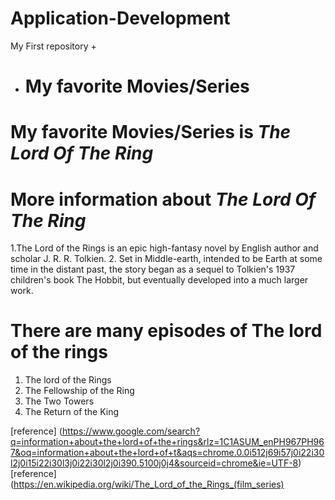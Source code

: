 # Application-Development
My First repository
+
+ # My favorite Movies/Series

# My favorite Movies/Series is *The Lord Of The Ring*

# More information about *The Lord Of The Ring*
1.The Lord of the Rings is an epic high-fantasy novel by English author and scholar J. R. R. Tolkien.
2. Set in Middle-earth, intended to be Earth at some time in the distant past, the story began as a sequel to Tolkien's 1937 children's book The Hobbit, but eventually developed into a much larger work.

# There are many episodes of The lord of the rings
1. The lord of the Rings
2. The Fellowship of the Ring
3. The Two Towers
4. The Return of the King

[reference] (https://www.google.com/search?q=information+about+the+lord+of+the+rings&rlz=1C1ASUM_enPH967PH967&oq=information+about+the+lord+of+t&aqs=chrome.0.0i512j69i57j0i22i30l2j0i15i22i30l3j0i22i30l2j0i390.5100j0j4&sourceid=chrome&ie=UTF-8)
[reference] (https://en.wikipedia.org/wiki/The_Lord_of_the_Rings_(film_series)
